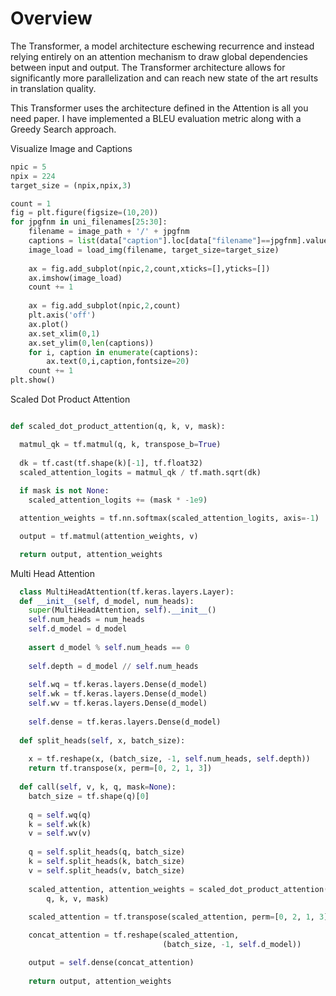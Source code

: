 # Overview
The Transformer, a model architecture eschewing recurrence and instead relying entirely on an attention mechanism to draw global dependencies between input and output. The Transformer architecture allows for significantly more parallelization and can reach new state of the art results in translation quality.

This Transformer uses the architecture defined in the Attention is all you need paper. I have implemented a BLEU evaluation metric along with a Greedy Search approach.  

Visualize Image and Captions
```python
npic = 5
npix = 224
target_size = (npix,npix,3)

count = 1
fig = plt.figure(figsize=(10,20))
for jpgfnm in uni_filenames[25:30]:
    filename = image_path + '/' + jpgfnm
    captions = list(data["caption"].loc[data["filename"]==jpgfnm].values)
    image_load = load_img(filename, target_size=target_size)
    
    ax = fig.add_subplot(npic,2,count,xticks=[],yticks=[])
    ax.imshow(image_load)
    count += 1
    
    ax = fig.add_subplot(npic,2,count)
    plt.axis('off')
    ax.plot()
    ax.set_xlim(0,1)
    ax.set_ylim(0,len(captions))
    for i, caption in enumerate(captions):
        ax.text(0,i,caption,fontsize=20)
    count += 1
plt.show()
```

Scaled Dot Product Attention
```python

def scaled_dot_product_attention(q, k, v, mask):

  matmul_qk = tf.matmul(q, k, transpose_b=True)  
   
  dk = tf.cast(tf.shape(k)[-1], tf.float32)
  scaled_attention_logits = matmul_qk / tf.math.sqrt(dk)
 
  if mask is not None:
    scaled_attention_logits += (mask * -1e9)  

  attention_weights = tf.nn.softmax(scaled_attention_logits, axis=-1)  

  output = tf.matmul(attention_weights, v) 

  return output, attention_weights
  ```
  
 Multi Head Attention
```python
  class MultiHeadAttention(tf.keras.layers.Layer):
  def __init__(self, d_model, num_heads):
    super(MultiHeadAttention, self).__init__()
    self.num_heads = num_heads
    self.d_model = d_model
    
    assert d_model % self.num_heads == 0
    
    self.depth = d_model // self.num_heads
    
    self.wq = tf.keras.layers.Dense(d_model)
    self.wk = tf.keras.layers.Dense(d_model)
    self.wv = tf.keras.layers.Dense(d_model)
    
    self.dense = tf.keras.layers.Dense(d_model)
        
  def split_heads(self, x, batch_size):
    
    x = tf.reshape(x, (batch_size, -1, self.num_heads, self.depth))
    return tf.transpose(x, perm=[0, 2, 1, 3])
    
  def call(self, v, k, q, mask=None):
    batch_size = tf.shape(q)[0]
    
    q = self.wq(q)  
    k = self.wk(k)  
    v = self.wv(v)  
    
    q = self.split_heads(q, batch_size)  
    k = self.split_heads(k, batch_size) 
    v = self.split_heads(v, batch_size)  
    
    scaled_attention, attention_weights = scaled_dot_product_attention(
        q, k, v, mask)
    
    scaled_attention = tf.transpose(scaled_attention, perm=[0, 2, 1, 3])  

    concat_attention = tf.reshape(scaled_attention, 
                                  (batch_size, -1, self.d_model))  

    output = self.dense(concat_attention)  
        
    return output, attention_weights
 ```
